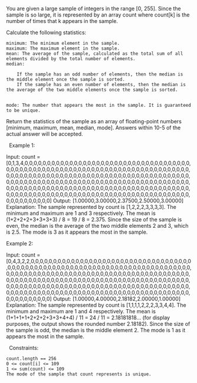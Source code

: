 You are given a large sample of integers in the range [0, 255]. Since the sample is so large, it is represented by an array count where count[k] is the number of times that k appears in the sample.

Calculate the following statistics:


	minimum: The minimum element in the sample.
	maximum: The maximum element in the sample.
	mean: The average of the sample, calculated as the total sum of all elements divided by the total number of elements.
	median:
	
		If the sample has an odd number of elements, then the median is the middle element once the sample is sorted.
		If the sample has an even number of elements, then the median is the average of the two middle elements once the sample is sorted.
	
	
	mode: The number that appears the most in the sample. It is guaranteed to be unique.


Return the statistics of the sample as an array of floating-point numbers [minimum, maximum, mean, median, mode]. Answers within 10-5 of the actual answer will be accepted.

 
Example 1:

Input: count = [0,1,3,4,0,0,0,0,0,0,0,0,0,0,0,0,0,0,0,0,0,0,0,0,0,0,0,0,0,0,0,0,0,0,0,0,0,0,0,0,0,0,0,0,0,0,0,0,0,0,0,0,0,0,0,0,0,0,0,0,0,0,0,0,0,0,0,0,0,0,0,0,0,0,0,0,0,0,0,0,0,0,0,0,0,0,0,0,0,0,0,0,0,0,0,0,0,0,0,0,0,0,0,0,0,0,0,0,0,0,0,0,0,0,0,0,0,0,0,0,0,0,0,0,0,0,0,0,0,0,0,0,0,0,0,0,0,0,0,0,0,0,0,0,0,0,0,0,0,0,0,0,0,0,0,0,0,0,0,0,0,0,0,0,0,0,0,0,0,0,0,0,0,0,0,0,0,0,0,0,0,0,0,0,0,0,0,0,0,0,0,0,0,0,0,0,0,0,0,0,0,0,0,0,0,0,0,0,0,0,0,0,0,0,0,0,0,0,0,0,0,0,0,0,0,0,0,0,0,0,0,0,0,0,0,0,0,0,0,0,0,0,0,0,0,0,0,0,0,0,0,0,0,0,0,0]
Output: [1.00000,3.00000,2.37500,2.50000,3.00000]
Explanation: The sample represented by count is [1,2,2,2,3,3,3,3].
The minimum and maximum are 1 and 3 respectively.
The mean is (1+2+2+2+3+3+3+3) / 8 = 19 / 8 = 2.375.
Since the size of the sample is even, the median is the average of the two middle elements 2 and 3, which is 2.5.
The mode is 3 as it appears the most in the sample.


Example 2:

Input: count = [0,4,3,2,2,0,0,0,0,0,0,0,0,0,0,0,0,0,0,0,0,0,0,0,0,0,0,0,0,0,0,0,0,0,0,0,0,0,0,0,0,0,0,0,0,0,0,0,0,0,0,0,0,0,0,0,0,0,0,0,0,0,0,0,0,0,0,0,0,0,0,0,0,0,0,0,0,0,0,0,0,0,0,0,0,0,0,0,0,0,0,0,0,0,0,0,0,0,0,0,0,0,0,0,0,0,0,0,0,0,0,0,0,0,0,0,0,0,0,0,0,0,0,0,0,0,0,0,0,0,0,0,0,0,0,0,0,0,0,0,0,0,0,0,0,0,0,0,0,0,0,0,0,0,0,0,0,0,0,0,0,0,0,0,0,0,0,0,0,0,0,0,0,0,0,0,0,0,0,0,0,0,0,0,0,0,0,0,0,0,0,0,0,0,0,0,0,0,0,0,0,0,0,0,0,0,0,0,0,0,0,0,0,0,0,0,0,0,0,0,0,0,0,0,0,0,0,0,0,0,0,0,0,0,0,0,0,0,0,0,0,0,0,0,0,0,0,0,0,0,0,0,0,0,0,0]
Output: [1.00000,4.00000,2.18182,2.00000,1.00000]
Explanation: The sample represented by count is [1,1,1,1,2,2,2,3,3,4,4].
The minimum and maximum are 1 and 4 respectively.
The mean is (1+1+1+1+2+2+2+3+3+4+4) / 11 = 24 / 11 = 2.18181818... (for display purposes, the output shows the rounded number 2.18182).
Since the size of the sample is odd, the median is the middle element 2.
The mode is 1 as it appears the most in the sample.


 
Constraints:


	count.length == 256
	0 <= count[i] <= 109
	1 <= sum(count) <= 109
	The mode of the sample that count represents is unique.

